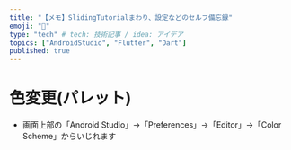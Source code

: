 ```yaml
---
title: "【メモ】SlidingTutorialまわり、設定などのセルフ備忘録"
emoji: "🦁"
type: "tech" # tech: 技術記事 / idea: アイデア
topics: ["AndroidStudio", "Flutter", "Dart"]
published: true
---
```

# 色変更(パレット)
- 画面上部の「Android Studio」→「Preferences」→「Editor」→「Color Scheme」からいじれます
# 